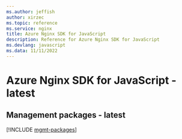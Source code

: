 ```yaml
---
ms.author: jeffish
author: xirzec
ms.topic: reference
ms.service: nginx
title: Azure Nginx SDK for JavaScript
description: Reference for Azure Nginx SDK for JavaScript
ms.devlang: javascript
ms.data: 11/11/2022
---
```

# Azure Nginx SDK for JavaScript - latest

## Management packages - latest
[!INCLUDE [mgmt-packages](nginx-mgmt-index.md)]